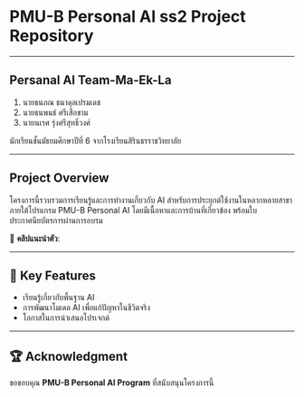 # PMU-B Personal AI ss2 Project Repository
---
## Persanal AI Team-Ma-Ek-La

1. นายธนภณ ธนาดุลเปรมเดช  
2. นายธนพนธ์ ศรีเสือขาม  
3. นายนเรศ รุ่งศรีสุทธิ์วงศ์  

นักเรียนชั้นมัธยมศึกษาปีที่ 6 จากโรงเรียนสิรินธรราชวิทยาลัย  

---

## Project Overview

โครงการนี้รวบรวมการเรียนรู้และการทำงานเกี่ยวกับ AI สำหรับการประยุกต์ใช้งานในหลากหลายสาขา ภายใต้โปรแกรม PMU-B Personal AI โดยมีเนื้อหาและการบ้านที่เกี่ยวข้อง พร้อมใบประกาศนียบัตรการผ่านการอบรม  

🔗 **คลิปแนะนำตัว**:

---  

## 🌟 **Key Features**

- เรียนรู้เกี่ยวกับพื้นฐาน AI  
- การพัฒนาโมเดล AI เพื่อแก้ปัญหาในชีวิตจริง  
- โอกาสในการนำเสนอโปรเจกต์  

---

## 🏆 **Acknowledgment**

ขอขอบคุณ **PMU-B Personal AI Program** ที่สนับสนุนโครงการนี้  
